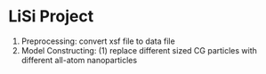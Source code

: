 # LiSi Project
 
1. Preprocessing: convert xsf file to data file
2. Model Constructing: (1) replace different sized CG particles with different all-atom nanoparticles
